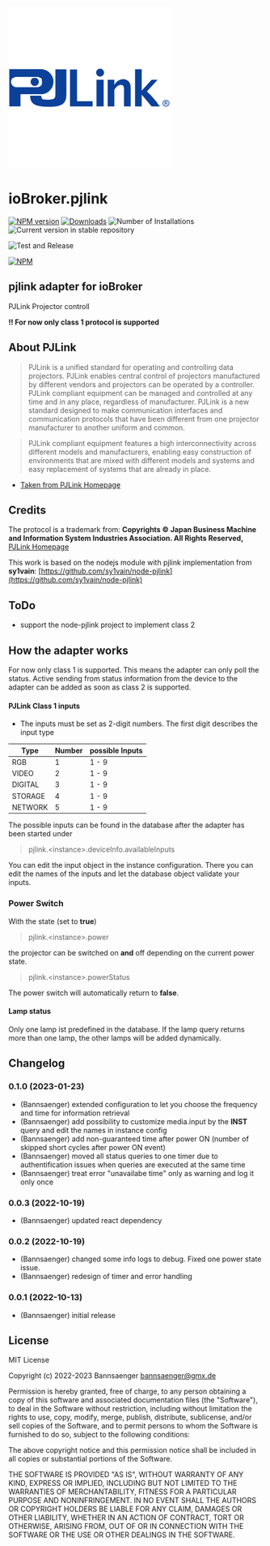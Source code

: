 ![Logo](admin/pjlink.png)
# ioBroker.pjlink

[![NPM version](https://img.shields.io/npm/v/iobroker.pjlink.svg)](https://www.npmjs.com/package/iobroker.pjlink)
[![Downloads](https://img.shields.io/npm/dm/iobroker.pjlink.svg)](https://www.npmjs.com/package/iobroker.pjlink)
![Number of Installations](https://iobroker.live/badges/pjlink-installed.svg)
![Current version in stable repository](https://iobroker.live/badges/pjlink-stable.svg)

![Test and Release](https://github.com/Bannsaenger/ioBroker.pjlink/workflows/Test%20and%20Release/badge.svg)

[![NPM](https://nodei.co/npm/iobroker.pjlink.png?downloads=true)](https://nodei.co/npm/iobroker.pjlink/)

## pjlink adapter for ioBroker

PJLink Projector controll

**!! For now only class 1 protocol is supported**

## About PJLink

> PJLink is a unified standard for operating and controlling data projectors.
PJLink enables central control of projectors manufactured by different vendors and projectors can be operated by a controller.
PJLink compliant equipment can be managed and controlled at any time and in any place, regardless of manufacturer.
PJLink is a new standard designed to make communication interfaces and communication protocols that have been different from one projector manufacturer to another uniform and common.

> PJLink compliant equipment features a high interconnectivity across different models and manufacturers, enabling easy construction of environments that are mixed with different models and systems and easy replacement of systems that are already in place.

* [Taken from PJLink Homepage](https://pjlink.jbmia.or.jp/english/)

## Credits

The protocol is a trademark from: 
**Copyrights © Japan Business Machine and Information System Industries Association. All Rights Reserved,**
[PJLink Homepage](https://pjlink.jbmia.or.jp/english/)

This work is based on the nodejs module with pjlink implementation from **sy1vain**:
[https://github.com/sy1vain/node-pjlink](https://github.com/sy1vain/node-pjlink)

## ToDo
* support the node-pjlink project to implement class 2

## How the adapter works
For now only class 1 is supported. This means the adapter can only poll the status.
Active sending from status information from the device to the adapter can be
added as soon as class 2 is supported.

#### PJLink Class 1 inputs

* The inputs must be set as 2-digit numbers. The first digit describes the input type

| Type    | Number | possible Inputs |
| ------- | ------ | --------------- |
| RGB     | 1      | 1 - 9 |
| VIDEO   | 2      | 1 - 9 |
| DIGITAL | 3      | 1 - 9 |
| STORAGE | 4      | 1 - 9 |
| NETWORK | 5      | 1 - 9 |

The possible inputs can be found in the database after the adapter has been started under
> pjlink.\<instance\>.deviceInfo.availableInputs

You can edit the input object in the instance configuration. There you can edit the names of the inputs and
let the database object validate your inputs.

### Power Switch
With the state (set to **true**)

> pjlink.\<instance\>.power

the projector can be switched on **and** off depending on the current power state.

> pjlink.\<instance\>.powerStatus

The power switch will automatically return to **false**.

#### Lamp status
Only one lamp ist predefined in the database. If the lamp query returns more than one lamp,
the other lamps will be added dynamically.

## Changelog
<!--
    Placeholder for the next version (at the beginning of the line):
    ### **WORK IN PROGRESS**
-->
### 0.1.0 (2023-01-23)
* (Bannsaenger) extended configuration to let you choose the frequency and time for information retrieval
* (Bannsaenger) add possibility to customize media.input by the **INST** query and edit the names in instance config
* (Bannsaenger) add non-guaranteed time after power ON (number of skipped short cycles after power ON event)
* (Bannsaenger) moved all status queries to one timer due to authentification issues when queries are executed at the same time
* (Bannsaenger) treat error "unavailabe time" only as warning and log it only once

### 0.0.3 (2022-10-19)
* (Bannsaenger) updated react dependency

### 0.0.2 (2022-10-19)
* (Bannsaenger) changed some info logs to debug. Fixed one power state issue.
* (Bannsaenger) redesign of timer and error handling

### 0.0.1 (2022-10-13)
* (Bannsaenger) initial release

## License
MIT License

Copyright (c) 2022-2023 Bannsaenger <bannsaenger@gmx.de>

Permission is hereby granted, free of charge, to any person obtaining a copy
of this software and associated documentation files (the "Software"), to deal
in the Software without restriction, including without limitation the rights
to use, copy, modify, merge, publish, distribute, sublicense, and/or sell
copies of the Software, and to permit persons to whom the Software is
furnished to do so, subject to the following conditions:

The above copyright notice and this permission notice shall be included in all
copies or substantial portions of the Software.

THE SOFTWARE IS PROVIDED "AS IS", WITHOUT WARRANTY OF ANY KIND, EXPRESS OR
IMPLIED, INCLUDING BUT NOT LIMITED TO THE WARRANTIES OF MERCHANTABILITY,
FITNESS FOR A PARTICULAR PURPOSE AND NONINFRINGEMENT. IN NO EVENT SHALL THE
AUTHORS OR COPYRIGHT HOLDERS BE LIABLE FOR ANY CLAIM, DAMAGES OR OTHER
LIABILITY, WHETHER IN AN ACTION OF CONTRACT, TORT OR OTHERWISE, ARISING FROM,
OUT OF OR IN CONNECTION WITH THE SOFTWARE OR THE USE OR OTHER DEALINGS IN THE
SOFTWARE.
